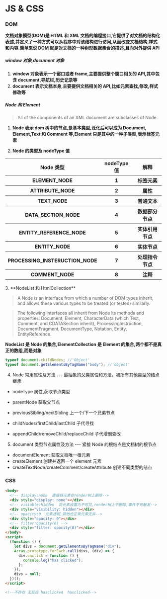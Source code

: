 # JS & CSS

### DOM

**文档对象模型(DOM)是 HTML 和 XML 文档的编程接口,它提供了对文档的结构化表述,并定义了一种方式可以从程序中对该结构进行访问,从而改变文档结构,样式和内容.简单来说 DOM 就是对文档的一种树形数据集合的描述,且向对外提供 API**

##### window 对象,document 对象

1. **window 对象表示一个窗口或者 frame,主要提供整个窗口相关的 API,其中包含 document,导航栏,历史记录等**
2. **document 表示文档本身,主要提供文档相关的 API,比如元素查找,修改,样式修改等**

##### Node 和 Element

> All of the components of an XML document are subclasses of Node.

1. **Node 表示 dom 树中的节点,是基本类型,泛化后可以成为 Document, Element,Text 和 Comment 等,Element 只是其中的一种子类型,表示标签元素**

2. **Node 的类型及 nodeType 值**

<table>
  <tr><th> Node 类型</th><th>nodeType 值</th><th>解释</th></tr>
   <tr><th> ELEMENT_NODE</th><th>1</th><th>标签元素</th></tr>
  <tr> <th>ATTRIBUTE_NODE</th><th>2</th><th>属性</th></tr>
  <tr> <th>TEXT_NODE </th><th>3</th><th>普通文本</th></tr>
 <tr>  <th>DATA_SECTION_NODE</th><th>4</th><th>数据部分节点</th></tr>
 <tr>  <th>ENTITY_REFERENCE_NODE</th><th>5</th><th>实体引用节点</th></tr>
  <tr> <th>ENTITY_NODE</th><th>6</th><th>实体节点</th></tr>
  <tr> <th>PROCESSING_INSTERUCTION_NODE</th><th>7</th><th>处理指令节点</th></tr>
  <tr> <th>COMMENT_NODE</th><th>8</th><th>注释</th></tr>
</table>
3. **NodeList 和 HtmlCollection**

> A Node is an interface from which a number of DOM types inherit, and allows these various types to be treated (or tested) similarly.

> The following interfaces all inherit from Node its methods and properties: Document, Element, CharacterData (which Text, Comment, and CDATASection inherit), ProcessingInstruction, DocumentFragment, DocumentType, Notation, Entity, EntityReference.

**NodeList 是 Node 的集合,ElementCollection 是 Element 的集合,两个都不是真正的数组,而是对象**

```js
typeof document.childNodes; //'Object'
typeof document.getElementsByTagName("body"); //'object'
```

4.  Node 常用属性及方法 --- 最抽象的父类属性和方法，被所有其他类型的结点继承

- nodeType 属性,获取节点类型

- parentNode 获取父节点

- previousSibling/nextSibling 上一个/下一个兄弟节点
- childNodes/firstChild/lastChild 子代寻找

- appendChild/removeChild/replaceChild 子代增删查改

5. document 类型节点属性及方法 --- 紧接 Node 的根结点是文档树的根节点

- documentElement 获取文档唯一根元素
- createElement 创建并返回一个 element 元素
- createTextNode/createComment/createAttribute 创建不同类型的结点

### CSS

```html
<body>
  <!-- display:none  直接将元素在render树上删除-->
  <div style="display: none"></div>
  <!-- visiable:hidden  将元素设置为不可见,render树上不删除,事件不可触发-->
  <div style="visibility: hidden"></div>
  <!-- opacity:0  元素透明,其他也正常元素无异-->
  <div style="opacity: 0"></div>
  <!-- filter:opacity(0) -->
  <div style="filter: opacity(0)"></div>
</body>
<script>
  (function () {
    let divs = document.getElementsByTagName("div");
    Array.prototype.forEach.call(divs, (div) => {
      div.onclick = function () {
        console.log("has clicked");
      };
    });
    divs = null;
  })();
</script>

<!--不存在 无反应 hasclicked  hasclicked-->
```

